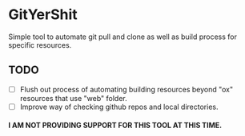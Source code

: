 # GitYerShit
Simple tool to automate git pull and clone as well as build process for specific resources.

## TODO
- [ ] Flush out process of automating building resources beyond "ox" resources that use "web" folder.
- [ ] Improve way of checking github repos and local directories.

#### I AM NOT PROVIDING SUPPORT FOR THIS TOOL AT THIS TIME.

